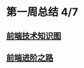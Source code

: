 # 第一周总结 4/7

## [前端技术知识图](https://mubu.com/doc/tAVnNIo3Uq)

## [前端进阶之路](https://mubu.com/doc/gvzZARR2qq)
